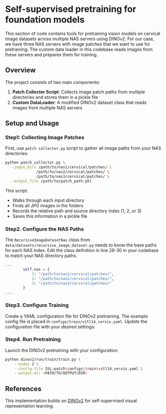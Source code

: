 # Self-supervised pretraining for foundation models

This section of code contains tools for pretraining vision models on cervical image datasets across multiple NAS servers using DINOv2. For our case, we have three NAS servers with image patches that we want to use for pretraining. The custom data loader in this codebase reads images from these servers and prepares them for training.

## Overview

The project consists of two main components:

1. **Patch Collector Script**: Collects image patch paths from multiple directories and stores them in a pickle file
2. **Custom DataLoader**: A modified DINOv2 dataset class that reads images from multiple NAS servers

## Setup and Usage

### Step1: Collecting Image Patches

First, use `patch collector.py` script to gather all image paths from your NAS directories:

```bash
python patch_collector.py \
  --input_dirs /path/to/nas1/cervical/patches/ \
              /path/to/nas2/cervical/patches/ \
              /path/to/nas3/cervical/patches/ \
  --output_file /path/to/patch_path.pkl
```

This script:

- Walks through each input directory
- Finds all JPG images in the folders
- Records the relative path and source directory index (1, 2, or 3)
- Saves this information in a pickle file

### Step2. Configure the NAS Paths

The `RecursiveImageDatasetNas` class from `data/datasets/recursive_image_dataset.py` needs to know the base paths for each NAS index. Edit the class definition in line 28-30 in your codebase to match your NAS directory paths.

```python
...
        self.nas = {
            1: "/path/to/nas1/cervical/patches/",
            2: "/path/to/nas2/cervical/patches/",
            3: "/path/to/nas3/cervical/patches/"
        }
...
```

### Step3. Configure Training

Create a YAML configuration file for DINOv2 pretraining. The example config file is placed in `configs/train/vitl14_cervix.yaml`. Update the configuration file with your desired settings:

### Step4. Run Pretraining

Launch the DINOv2 pretraining with your configuration:

```bash
python dinov2/run/train/train.py \
    --nodes 2 \
    --config-file SSL-patch\configs\train\vitl14_cervix.yaml \
    --output-dir <PATH/TO/OUTPUT/DIR>
```

## References

This implementation builds on [DINOv2](https://github.com/facebookresearch/dinov2) for self-supervised visual representation learning.
